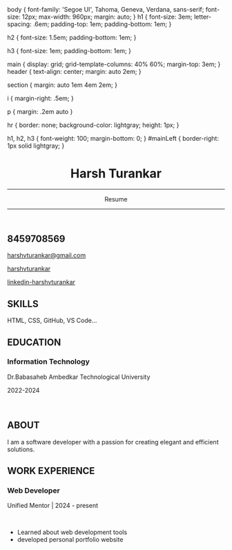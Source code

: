 <html>
	<head>
		<link href="style.css" rel="stylesheet">
		<title>Harsh Turankar resume</title>
        <link rel="stylesheet" href="https://cdnjs.cloudflare.com/ajax/libs/font-awesome/5.15.4/css/all.min.css">
	</head>
body {
    font-family: 'Segoe UI', Tahoma, Geneva, Verdana, sans-serif;
    font-size: 12px;
    max-width: 960px;
    margin: auto;
}
h1 {
    font-size: 3em;
    letter-spacing: .6em;
    padding-top: 1em;
    padding-bottom: 1em;
}

h2 {
    font-size: 1.5em;
    padding-bottom: 1em;
}

h3 {
    font-size: 1em;
    padding-bottom: 1em;
}

main { 
    display: grid;
    grid-template-columns: 40% 60%;
    margin-top: 3em;
}
header {
    text-align: center;
    margin: auto 2em;
}

section {
    margin: auto 1em 4em 2em;
}

i {
    margin-right: .5em;
}

p {
    margin: .2em auto
}

hr {
    border: none;
    background-color: lightgray;
    height: 1px;
}

h1, h2, h3 {
    font-weight: 100;
    margin-bottom: 0;
}
#mainLeft {
    border-right: 1px solid lightgray;
}
	<body>
		<header id="header">
			<!-- resume header with your name and title -->
			<h1>Harsh Turankar</h1>
			<hr>
			Resume
			<hr>
		</header>
		<main>
			<article id="mainLeft">
				<section>
					<h2>8459708569</h2>
					<!-- contact info including social media -->
                    <p>
                        <i class="fa fa-envelope" aria-hidden="true"></i>
                        <a href="mailto:your-email@example.com">harshvturankar@gmail.com</a>
                    </p>
                    <p>
                        <i class="fab fa-github" aria-hidden="true"></i>
                        <a href="github.com/gh-username">harshvturankar</a>
                    </p>
                    <p>
                        <i class="fab fa-linkedin" aria-hidden="true"></i>
                        <a href="linkedin.com/linkedin-username">linkedin-harshvturankar</a>
                    </p>
				</section>
				<section>
					<h2>SKILLS</h2>
					<!-- your skills -->
                    <p>HTML, CSS, GitHub, VS Code...</p>
				</section>
				<section>
					<h2>EDUCATION</h2>
					<!-- your education -->
                    <h3>Information Technology</h3>
                    <p>
                        Dr.Babasaheb Ambedkar Technological University
                    </p>
                    <p>
                        2022-2024
                    </p>
				</section>            
			</article>
			<article id="mainRight">
				<section>
					<h2>ABOUT</h2>
					<!-- about you -->
					<p>I am a software developer with a passion for creating elegant and efficient solutions.</p>
				</section>
				<section>
					<h2>WORK EXPERIENCE</h2>
					<!-- your work experience -->
                    <h3>Web Developer</h3>
                    <p>
                            Unified Mentor | 2024 - present
                    </p>
                    <p>	    
                    </p>
                    <ul>
                        	    <li>Learned about web development tools </li>
				    <li>developed personal portfolio website</li>
                    </ul>
				</section>
			</article>
		</main>
	</body>
</html>
